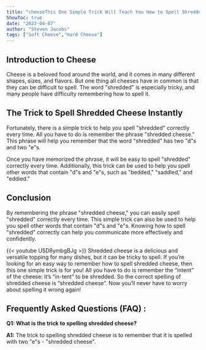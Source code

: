 ```yaml
---
title: "cheeseThis One Simple Trick Will Teach You How to Spell Shredded Cheese Instantly!"
ShowToc: true 
date: "2023-04-07"
author: "Steven Jacobs" 
tags: ["Soft Cheese","Hard Cheese"]
---
```

## Introduction to Cheese

Cheese is a beloved food around the world, and it comes in many different shapes, sizes, and flavors. But one thing all cheeses have in common is that they can be difficult to spell. The word "shredded" is especially tricky, and many people have difficulty remembering how to spell it.

## The Trick to Spell Shredded Cheese Instantly

Fortunately, there is a simple trick to help you spell "shredded" correctly every time. All you have to do is remember the phrase "shredded cheese." This phrase will help you remember that the word "shredded" has two "d"s and two "e"s.

Once you have memorized the phrase, it will be easy to spell "shredded" correctly every time. Additionally, this trick can be used to help you spell other words that contain "d"s and "e"s, such as "bedded," "saddled," and "eddied."

## Conclusion

By remembering the phrase "shredded cheese," you can easily spell "shredded" correctly every time. This simple trick can also be used to help you spell other words that contain "d"s and "e"s. Knowing how to spell "shredded" correctly can help you communicate more effectively and confidently.

{{< youtube U5D8ymbgBJg >}} 
Shredded cheese is a delicious and versatile topping for many dishes, but it can be tricky to spell. If you’re looking for an easy way to remember how to spell shredded cheese, then this one simple trick is for you! All you have to do is remember the “intent” of the cheese: it’s “in-tent” to be shredded. So the correct spelling of shredded cheese is “shredded cheese”. Now you’ll never have to worry about spelling it wrong again!

## Frequently Asked Questions (FAQ) :
**Q1: What is the trick to spelling shredded cheese?**

**A1:** The trick to spelling shredded cheese is to remember that it is spelled with two "e"s - "shredded cheese".





